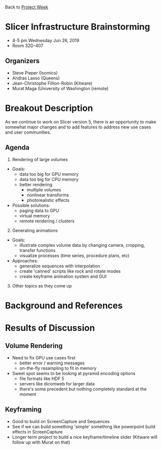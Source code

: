 Back to [Project Week](../../README.md)

# Slicer Infrastructure Brainstorming

* 4-5 pm Wednesday Jun 26, 2019
* Room 32D-407 

## Organizers

- Steve Pieper (Isomics)
- Andras Lasso (Queens)
- Jean-Christophe Fillion-Robin (Kitware)
- Murat Maga (University of Washington (remote)

# Breakout Description

As we continue to work on Slicer version 5, there is an opportunity to make somewhat major changes and to add features
to address new use cases and user communities.

## Agenda

<!-- Describe topics and schedule. -->

1. Rendering of large volumes
  * Goals:
    * data too big for GPU memory
    * data too big for CPU memory
    * better rendering
      * multiple volumes
      * nonlinear transforms
      * photorealistic effects
  * Possible solutions:
    * paging data to GPU
    * virtual memory
    * remote rendering / clusters
2. Generating animations
  * Goals:
    * illustrate complex volume data by changing camera, cropping, transfer functions
    * visualize processes (time series, procedure plans, etc)
  * Approaches:
    * generalize sequences with interpolation
    * create 'canned' scripts like rock and rotate modes
    * create keyframe animation system and GUI
3. Other topics as they come up


# Background and References

<!-- Anything people should review to prepare for the discussion -->


# Results of Discussion

<!-- To be filled out after the event. -->

## Volume Rendering

* Need to fix GPU use cases first
  - better error / warning messages
  - on-the-fly resampling to fit in memory
* Sweet spot seems to be looking at pyramid encoding options
  - file formats like HDF 5 
  - servers like dicomweb for larger data
  - there's some precedent but nothing completely standard at the moment
  
## Keyframing

* Good to build on ScreenCapture and Sequences
* See if we can build something 'simple' something like powerpoint build effects in ScreenCapture
* Longer term project to build a nice keyframe/timeline slider (Kitware will follow up with Murat on that)

